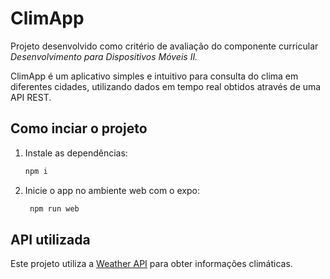 # ClimApp

Projeto desenvolvido como critério de avaliação do componente curricular *Desenvolvimento para Dispositivos Móveis II.*

ClimApp é um aplicativo simples e intuitivo para consulta do clima em diferentes cidades, utilizando dados em tempo real obtidos através de uma API REST.

## Como inciar o projeto

1. Instale as dependências:

   ```bash
   npm i
   ```

2. Inicie o app no ambiente web com o expo:

   ```bash
    npm run web
   ```

## API utilizada

Este projeto utiliza a [Weather API](https://www.weatherapi.com/) para obter informações climáticas.